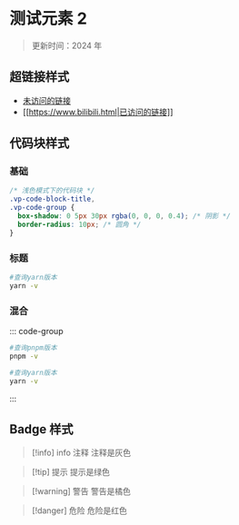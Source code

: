 # 测试元素 2

> 更新时间：2024 年

## 超链接样式

- [未访问的链接](https://www.bilibili.html)
- [[https://www.bilibili.html|已访问的链接]]

## 代码块样式

### 基础

```css [.css]
/* 浅色模式下的代码块 */
.vp-code-block-title,
.vp-code-group {
  box-shadow: 0 5px 30px rgba(0, 0, 0, 0.4); /* 阴影 */
  border-radius: 10px; /* 圆角 */
}
```

### 标题

```sh [yarn]
#查询yarn版本
yarn -v
```

### 混合

::: code-group

```sh [vp-code-title.css]
#查询pnpm版本
pnpm -v
```

```sh [yarn]
#查询yarn版本
yarn -v
```

:::

## Badge 样式

> [!info] info 注释
> 注释是灰色

> [!tip] 提示
> 提示是绿色

> [!warning] 警告
> 警告是橘色

> [!danger] 危险
> 危险是红色
